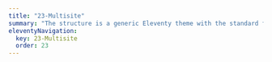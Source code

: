 ```yaml
---
title: "23-Multisite"
summary: "The structure is a generic Eleventy theme with the standard folder and file names."
eleventyNavigation:
  key: 23-Multisite
  order: 23
---
```

